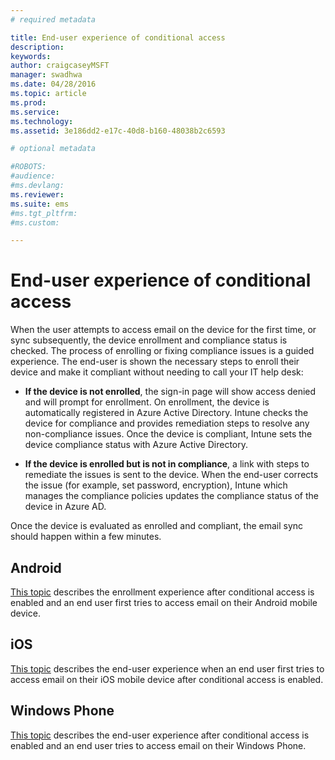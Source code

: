 ```yaml
---
# required metadata

title: End-user experience of conditional access
description:
keywords:
author: craigcaseyMSFT
manager: swadhwa
ms.date: 04/28/2016
ms.topic: article
ms.prod:
ms.service:
ms.technology:
ms.assetid: 3e186dd2-e17c-40d8-b160-48038b2c6593

# optional metadata

#ROBOTS:
#audience:
#ms.devlang:
ms.reviewer: 
ms.suite: ems
#ms.tgt_pltfrm:
#ms.custom:

---
```


# End-user experience of conditional access
When the user attempts to access email on the device for the first time, or sync subsequently, the device enrollment and compliance status is checked. The process of enrolling or fixing compliance issues is a guided experience. The end-user is shown the necessary steps to enroll their device and make it compliant without needing to call your IT help desk:

-   **If the device is not enrolled**, the sign-in page will show access denied and will prompt for enrollment. On enrollment, the device is automatically registered in Azure Active Directory. Intune checks the device for compliance and provides remediation steps to resolve any non-compliance issues. Once the device is compliant, Intune sets the device compliance status with Azure Active Directory.

-   **If the device is enrolled but is not in compliance**, a link with steps to remediate the issues is sent to the device. When the end-user corrects the issue (for example, set password, encryption), Intune which manages the compliance policies updates the compliance status of the device in Azure AD.

Once the device is evaluated as enrolled and compliant, the email sync should happen within a few minutes.

## Android

[This topic](../Solutions/end-user-experience-conditional-access-android.md) describes the enrollment experience after conditional access is enabled and an end user first tries to access email on their Android mobile device.

## iOS

[This topic](../Solutions/end-user-experience-conditional-access-ios.md) describes the end-user experience when an end user first tries to access email on their iOS mobile device after conditional access is enabled.

## Windows Phone

[This topic](../Solutions/end-user-experience-conditional-access-winphone.md) describes the end-user experience after conditional access is enabled and an end user tries to access email on their Windows Phone.
